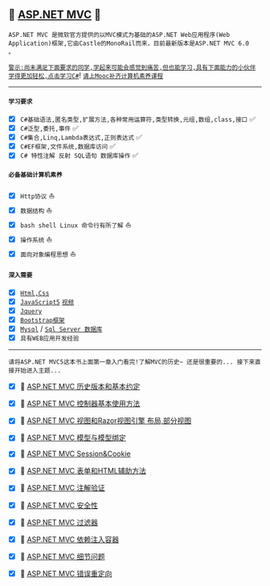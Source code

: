 :checkered_flag: [ASP.NET MVC](https://docs.microsoft.com/zh-cn/aspnet/mvc/index) :blue_heart:
-----
`ASP.NET MVC 是微软官方提供的以MVC模式为基础的ASP.NET Web应用程序(Web Application)框架,它由Castle的MonoRail而来，目前最新版本是ASP.NET MVC 6.0  。`

[`警示:尚未满足下面要求的同学,学起来可能会感觉到痛苦,但也能学习,具有下面能力的小伙伴学得更加轻松,点击学习C#`](https://www.microsoft.com/net)! [`请上Mooc补齐计算机素养课程`](https://www.icourse163.org/)

----
#### `学习要求`
- [X] `C#基础语法,匿名类型,扩展方法,各种常用运算符,类型转换,元组,数组,class,接口` :white_check_mark:
- [X] `C#泛型,委托,事件` :white_check_mark:
- [X] `C#集合,Linq,Lambda表达式,正则表达式` :white_check_mark:
- [x] `C#EF框架,文件系统,数据库访问` :white_check_mark:
- [x] `C# 特性注解 反射 SQL语句 数据库操作` :white_check_mark:
#### `必备基础计算机素养`
- [x] `Http协议` :sailboat:
- [x] `数据结构` :sailboat:
- [x] `bash shell Linux 命令行有所了解` :sailboat:
- [x] `操作系统` :sailboat:
- [x] `面向对象编程思想` :sailboat:
#### `深入需要`
- [x] [`Html,Css`](http://www.runoob.com/)
- [x] [`JavaScript5`](https://s.taobao.com/search?ie=utf8&initiative_id=staobaoz_20180724&stats_click=search_radio_all%3A1&js=1&imgfile=&q=javascript%E9%AB%98%E7%BA%A7%E7%A8%8B%E5%BA%8F%E8%AE%BE%E8%AE%A1&suggest=0_1&_input_charset=utf-8&wq=JavaScriptgao&suggest_query=JavaScriptgao&source=suggest) [`视频`](http://edu.51cto.com/course/10485.html?source=so)
- [x] [`Jquery`](https://www.baidu.com/s?ie=utf-8&f=3&rsv_bp=0&rsv_idx=1&tn=baidu&wd=jquery%E6%95%99%E7%A8%8B&rsv_pq=b9fccc5c0001f525&rsv_t=e481caK0xT922E2bz1b4iZm0H9HB7dmxcaqN3n22Ah5NWH5vNbbJLwcBSnE&rqlang=cn&rsv_enter=1&rsv_sug3=5&rsv_sug1=5&rsv_sug7=100&rsv_sug2=1&prefixsug=Jquer&rsp=1&inputT=2708&rsv_sug4=2708)
- [x] [`Bootstrap框架`](http://www.bootcss.com/)
- [x] [`Mysql`](https://www.mysql.com/) / [`Sql Server 数据库`](https://www.microsoft.com/zh-cn/sql-server/sql-server-2016)
- [x] `具有WEB应用开发经验`

-----
`请将ASP.NET MVC5这本书上面第一章入门看完!了解MVC的历史~ 还是很重要的... 接下来直接开始进入主题...`
 
 - [x] 	:maple_leaf: [ASP.NET MVC 历史版本和基本约定](https://github.com/kickgod/ProgramingLanguage/blob/master/CSharp/MVC/AspNetMvcHistoryCharacteristic.md)
 
 - [x] 	:maple_leaf: [ASP.NET MVC 控制器基本使用方法](https://github.com/kickgod/ProgramingLanguage/blob/master/CSharp/MVC/AspNetMvcController.md)
  
 - [x] 	:maple_leaf: [ASP.NET MVC 视图和Razor视图引擎 布局,部分视图](https://github.com/kickgod/ProgramingLanguage/blob/master/CSharp/MVC/AspNetMvcView.md)  

 - [x]  :maple_leaf: [ASP.NET MVC 模型与模型绑定](https://github.com/kickgod/ProgramingLanguage/blob/master/CSharp/MVC/AspNetMvcModel.md)
 
 - [x] 	:maple_leaf: [ASP.NET MVC Session&Cookie](https://github.com/kickgod/ProgramingLanguage/blob/master/CSharp/MVC/AspNetMvcSessionCookie.md)  

 - [x]  :maple_leaf: [ASP.NET MVC 表单和HTML辅助方法](https://github.com/kickgod/ProgramingLanguage/blob/master/CSharp/MVC/AspNetMvcFromAndHTML.md)  

 - [x]  :maple_leaf: [ASP.NET MVC 注解验证](https://github.com/kickgod/ProgramingLanguage/blob/master/CSharp/MVC/AspNetMvcAttributeAndValidation.md)  

 - [x]  :maple_leaf: [ASP.NET MVC 安全性](https://github.com/kickgod/ProgramingLanguage/blob/master/CSharp/MVC/AspNetMvcSafe.md)  

 - [x] :maple_leaf: [ASP.NET MVC 过滤器](https://github.com/kickgod/ProgramingLanguage/blob/master/CSharp/MVC/AspNetMvcFilter.md)
  
 - [x] :maple_leaf: [ASP.NET MVC 依赖注入容器](https://github.com/kickgod/ProgramingLanguage/blob/master/CSharp/MVC/AspNetMvcDependecy.md)
  
 - [x] :maple_leaf: [ASP.NET MVC 细节问题](https://github.com/kickgod/ProgramingLanguage/blob/master/CSharp/MVC/AspNetMvcDetailQuestion.md)

 - [x] :maple_leaf: [ASP.NET MVC 错误重定向](https://github.com/kickgod/ProgramingLanguage/blob/master/CSharp/MVC/CsharpMVC_ErrorDealWith.md)


